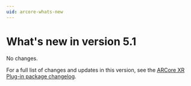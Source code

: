 ```yaml
---
uid: arcore-whats-new
---
```

# What's new in version 5.1

No changes.

For a full list of changes and updates in this version, see the [ARCore XR Plug-in package changelog](xref:arcore-changelog).

